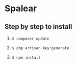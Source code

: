# Spalear

## Step by step to install

1. `$ composer update`

3. `$ php artisan key:generate`

4. `$ npm install`
